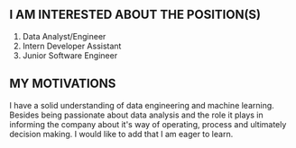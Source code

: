<h2>I AM INTERESTED ABOUT THE POSITION(S)</h2>
<ol>
    <li>Data Analyst/Engineer</li>
    <li>Intern Developer Assistant</li>
    <li>Junior Software Engineer</li>
</ol>

<h2>MY MOTIVATIONS</h2>
    <p>I have a solid understanding of data engineering and machine learning.
    Besides being passionate about data analysis and the role it plays in informing the company about it's way of operating, process and ultimately decision making.
    I would like to add that I am eager to learn.</p>
